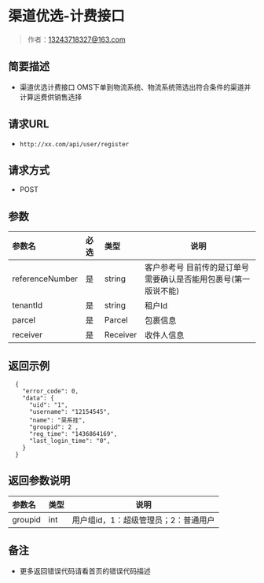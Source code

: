 # 渠道优选-计费接口

> 作者：13243718327@163.com

## 简要描述

- 渠道优选计费接口
OMS下单到物流系统、物流系统筛选出符合条件的渠道并计算运费供销售选择

## 请求URL
- ` http://xx.com/api/user/register `
  
## 请求方式
- POST 

## 参数

|参数名|必选|类型|说明|
|:----    |:---|:----- |-----   |
|referenceNumber |是  |string |客户参考号 目前传的是订单号 需要确认是否能用包裹号(第一版说不能) |
|tenantId |是  |string | 租户Id    |
|parcel     |是  |Parcel | 包裹信息    |
|receiver|是|Receiver|收件人信息|

## 返回示例 

``` 
  {
    "error_code": 0,
    "data": {
      "uid": "1",
      "username": "12154545",
      "name": "吴系挂",
      "groupid": 2 ,
      "reg_time": "1436864169",
      "last_login_time": "0",
    }
  }
```

## 返回参数说明 

|参数名|类型|说明|
|:-----  |:-----|-----                           |
|groupid |int   |用户组id，1：超级管理员；2：普通用户  |

## 备注 

- 更多返回错误代码请看首页的错误代码描述